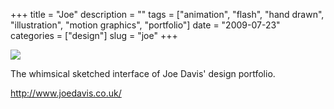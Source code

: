 +++
title = "Joe"
description = ""
tags = ["animation", "flash", "hand drawn", "illustration", "motion graphics", "portfolio"]
date = "2009-07-23"
categories = ["design"]
slug = "joe"
+++


 

  <div id="screens-thumbs" class="clearfix">
    <div class="txt-center" id="design-submission"><a href="http://www.joedavis.co.uk/"><img id='bluga-thumbnail-1840' class='bluga-thumbnail large' src='/media/bluga/
wt4a688be5cc942.jpg'/></a></div>  
  </div>   
<p>The whimsical sketched interface of Joe Davis' design portfolio.</p>
<p><a href="http://www.joedavis.co.uk/">http://www.joedavis.co.uk/</a></p>




